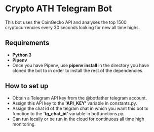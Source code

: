 # Crypto ATH Telegram Bot

This bot uses the CoinGecko API and analyses the top 1500 cryptocurrencies every 30 seconds looking for new all time highs.

## Requirements

- **Python 3**
- **Pipenv**
- Once you have Pipenv, use **pipenv install** in the directory you have cloned the bot to in order to install the rest of the dependencies.

## How to set up

- Obtain a Telegram API key from the @botfather telegram account.
-  Assign this API key to the **'API_KEY'** variable in constants.py.
-  Assign the chat id of the telgram chat in which you want this bot to function to the **'tg_chat_id'** variable in botfunctions.py.
-  Can run locally or be run in the cloud for continuous all time high monitoring.
